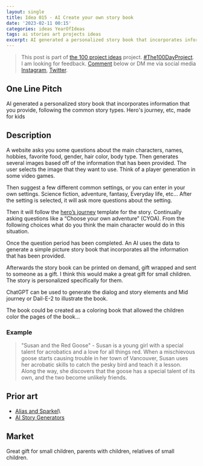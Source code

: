 ```yaml
---
layout: single
title: Idea 015 - AI Create your own story book 
date: '2023-02-11 00:15'
categories: ideas YearOfIdeas
tags: ai stories art projects ideas
excerpt: AI generated a personalized story book that incorporates information that you provide, following the common story types. Hero's journey, etc, made for kids
---
```


> This post is part of [the 100 project ideas](/projects/2023-100-ideas/) project. [#The100DayProject](https://www.the100dayproject.org/). I am looking for feedback. <a href='#utterances-comments'>Comment</a> below or DM me via social media <a href="https://instagram.com/funvill" rel="nofollow noopener noreferrer"><i class="fab fa-fw fa-instagram" aria-hidden="true"></i><span class="label">Instagram</span></a>, <a href="https://twitter.com/funvill" rel="nofollow noopener noreferrer"><i class="fab fa-fw fa-twitter" aria-hidden="true"></i><span class="label">Twitter</span></a>.

## One Line Pitch

AI generated a personalized story book that incorporates information that you provide, following the common story types. Hero's journey, etc, made for kids

## Description

A website asks you some questions about the main characters, names, hobbies, favorite food, gender, hair color, body type. Then generates several images based off of the information that has been provided. The user selects the image that they want to use. Think of a player generation in some video games.

Then suggest a few different common settings, or you can enter in your own settings. Science fiction, adventure, fantasy, Everyday life, etc… After the setting is selected, it will ask more questions about the setting.

Then it will follow the [hero’s journey](https://en.wikipedia.org/wiki/Hero%27s_journey) template for the story. Continually asking questions like a “Choose your own adventure” (CYOA). From the following choices what do you think the main character would do in this situation.  

Once the question period has been completed. An AI uses the data to generate a simple picture story book that incorporates all the information that has been provided.

Afterwards the story book can be printed on demand, gift wrapped and sent to someone as a gift. I think this would make a great gift for small children. The story is personalized specifically for them.

ChatGPT can be used to generate the dialog and story elements and Mid journey or Dail-E-2 to illustrate the book.

The book could be created as a coloring book that allowed the children color the pages of the book...

### Example

> "Susan and the Red Goose" - Susan is a young girl with a special talent for acrobatics and a love for all things red. When a mischievous goose starts causing trouble in her town of Vancouver, Susan uses her acrobatic skills to catch the pesky bird and teach it a lesson. Along the way, she discovers that the goose has a special talent of its own, and the two become unlikely friends.

## Prior art

- [Alias and Sparkel](https://twitter.com/ammaar/status/1601284293363261441?t=lfPIyR5qgierGC3UnYX4YA&s=19)\
- [AI Story Generators](https://aiartists.org/ai-story-generators)

## Market

Great gift for small children, parents with children, relatives of small children.
